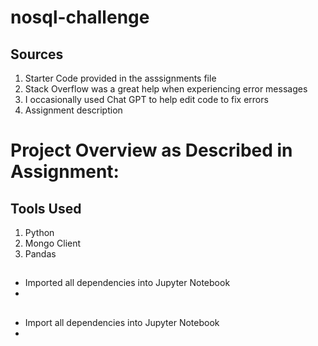# nosql-challenge

## Sources

1. Starter Code provided in the asssignments file
2. Stack Overflow was a great help when experiencing error messages
3. I occasionally used Chat GPT to help edit code to fix errors
4. Assignment description

# Project Overview as Described in Assignment:

## Tools Used
1. Python
2. Mongo Client
3. Pandas

## 

* Imported all dependencies into Jupyter Notebook
* 

## 

* Import all dependencies into Jupyter Notebook
* 

